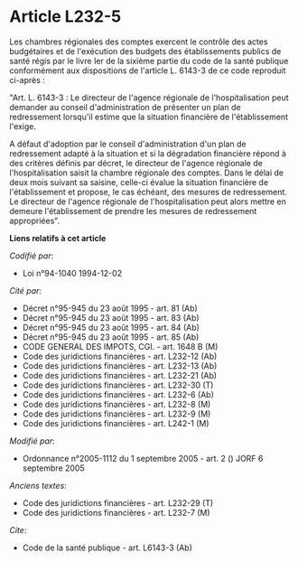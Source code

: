 # Article L232-5

Les chambres régionales des comptes exercent le contrôle des actes budgétaires et de l'exécution des budgets des
établissements publics de santé régis par le livre Ier de la sixième partie du code de la santé publique conformément aux
dispositions de l'article L. 6143-3 de ce code reproduit ci-après :

"Art. L. 6143-3 : Le directeur de l'agence régionale de l'hospitalisation peut demander au conseil d'administration de
présenter un plan de redressement lorsqu'il estime que la situation financière de l'établissement l'exige.

A défaut d'adoption par le conseil d'administration d'un plan de redressement adapté à la situation et si la dégradation
financière répond à des critères définis par décret, le directeur de l'agence régionale de l'hospitalisation saisit la
chambre régionale des comptes. Dans le délai de deux mois suivant sa saisine, celle-ci évalue la situation financière de
l'établissement et propose, le cas échéant, des mesures de redressement. Le directeur de l'agence régionale de
l'hospitalisation peut alors mettre en demeure l'établissement de prendre les mesures de redressement appropriées".

**Liens relatifs à cet article**

_Codifié par_:

  - Loi n°94-1040 1994-12-02

_Cité par_:

  - Décret n°95-945 du 23 août 1995 - art. 81 (Ab)
  - Décret n°95-945 du 23 août 1995 - art. 83 (Ab)
  - Décret n°95-945 du 23 août 1995 - art. 84 (Ab)
  - Décret n°95-945 du 23 août 1995 - art. 85 (Ab)
  - CODE GENERAL DES IMPOTS, CGI. - art. 1648 B (M)
  - Code des juridictions financières - art. L232-12 (Ab)
  - Code des juridictions financières - art. L232-13 (Ab)
  - Code des juridictions financières - art. L232-21 (Ab)
  - Code des juridictions financières - art. L232-30 (T)
  - Code des juridictions financières - art. L232-6 (Ab)
  - Code des juridictions financières - art. L232-8 (M)
  - Code des juridictions financières - art. L232-9 (M)
  - Code des juridictions financières - art. L242-1 (M)

_Modifié par_:

  - Ordonnance n°2005-1112 du 1 septembre 2005 - art. 2 () JORF 6 septembre 2005

_Anciens textes_:

  - Code des juridictions financières - art. L232-29 (T)
  - Code des juridictions financières - art. L232-7 (M)

_Cite_:

  - Code de la santé publique - art. L6143-3 (Ab)
